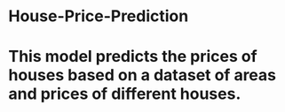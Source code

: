 # House-Price-Prediction
# This model predicts the prices of houses based on a dataset of areas and prices of different houses.
